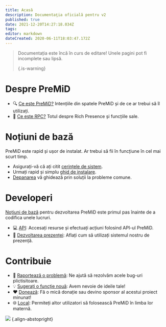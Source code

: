 ```yaml
---
title: Acasă
description: Documentaţia oficială pentru v2
published: true
date: 2021-12-20T14:27:18.034Z
tags:
editor: markdown
dateCreated: 2020-06-11T18:03:47.172Z
---
```


> Documentația este încă în curs de editare! Unele pagini pot fi incomplete sau lipsă. 
> 
> {.is-warning}

# Despre PreMiD
- :mag: [Ce este PreMiD?](/about) Intențiile din spatele PreMiD și de ce ar trebui să îl utilizați.
- :link: [Ce este RPC?](https://discordapp.com/rich-presence) Totul despre Rich Presence și funcțiile sale.

# Noțiuni de bază

PreMiD este rapid și ușor de instalat. Ar trebui să fii în funcțiune în cel mai scurt timp.

- Asigurați-vă că ați citit [cerințele de sistem](/install/requirements).
- Urmați rapid și simplu [ghid de instalare](/install).
- [Depanarea](/troubleshooting) vă ghidează prin soluții la probleme comune.

# Developeri

[Noțiuni de bază](/dev) pentru dezvoltarea PreMiD este primul pas înainte de a codifica unele lucruri.

- :computer: [API](/dev/api): Accesați resurse și efectuați acțiuni folosind API-ul PreMiD.
- :wrench: [Dezvoltarea prezenței](/dev/presence): Aflați cum să utilizați sistemul nostru de prezență.

# Contribuie
- :bug: [Raportează o problemă](https://github.com/PreMiD): Ne ajută să rezolvăm acele bug-uri plictisitoare.
- :bulb: [Sugerați o funcție nouă](https://discord.premid.app/): Avem nevoie de ideile tale!
- :heart: [Donează](https://www.patreon.com/Timeraa): Fă o mică donație sau devino sponsor al acestui proiect minunat!
- :globe_with_meridians: [Local](https://translate.premid.app): Permiteți altor utilizatori să folosească PreMiD în limba lor maternă.

![](https://beta.premid.app/img/logo.2b414dc2.gif) {.align-abstopright}
